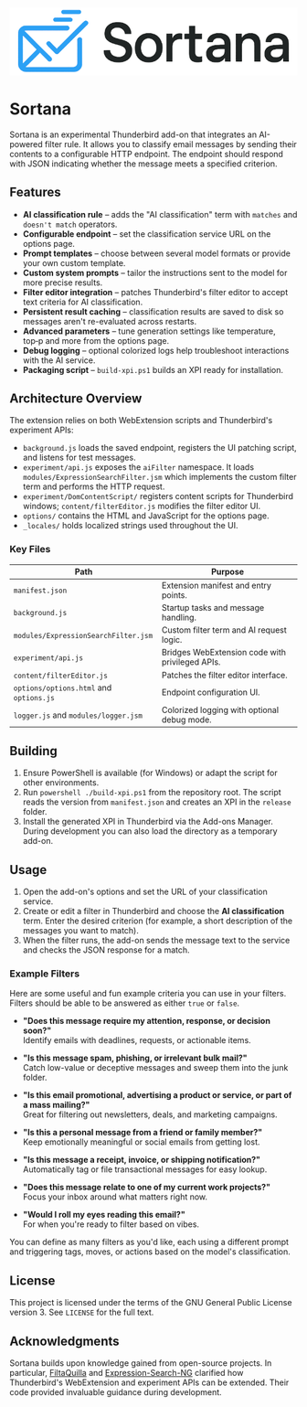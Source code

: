![logo](/resources/img/full-logo-white.png)

# Sortana

Sortana is an experimental Thunderbird add-on that integrates an AI-powered filter rule. 
It allows you to classify email messages by sending their contents to a configurable
HTTP endpoint. The endpoint should respond with JSON indicating whether the
message meets a specified criterion.

## Features

- **AI classification rule** – adds the "AI classification" term with
  `matches` and `doesn't match` operators.
- **Configurable endpoint** – set the classification service URL on the options page.
- **Prompt templates** – choose between several model formats or provide your own custom template.
- **Custom system prompts** – tailor the instructions sent to the model for more precise results.
- **Filter editor integration** – patches Thunderbird's filter editor to accept
  text criteria for AI classification.
- **Persistent result caching** – classification results are saved to disk so messages aren't re-evaluated across restarts.
- **Advanced parameters** – tune generation settings like temperature, top‑p and more from the options page.
- **Debug logging** – optional colorized logs help troubleshoot interactions with the AI service.
- **Packaging script** – `build-xpi.ps1` builds an XPI ready for installation.

## Architecture Overview

The extension relies on both WebExtension scripts and Thunderbird's experiment
APIs:

- `background.js` loads the saved endpoint, registers the UI patching script,
  and listens for test messages.
- `experiment/api.js` exposes the `aiFilter` namespace. It loads
  `modules/ExpressionSearchFilter.jsm` which implements the custom filter term
  and performs the HTTP request.
- `experiment/DomContentScript/` registers content scripts for Thunderbird
  windows; `content/filterEditor.js` modifies the filter editor UI.
- `options/` contains the HTML and JavaScript for the options page.
- `_locales/` holds localized strings used throughout the UI.

### Key Files

| Path                                    | Purpose                                        |
| --------------------------------------- | ---------------------------------------------- |
| `manifest.json`                         | Extension manifest and entry points.           |
| `background.js`                         | Startup tasks and message handling.            |
| `modules/ExpressionSearchFilter.jsm`    | Custom filter term and AI request logic.       |
| `experiment/api.js`                     | Bridges WebExtension code with privileged APIs.|
| `content/filterEditor.js`               | Patches the filter editor interface.           |
| `options/options.html` and `options.js` | Endpoint configuration UI.                     |
| `logger.js` and `modules/logger.jsm`    | Colorized logging with optional debug mode.    |

## Building

1. Ensure PowerShell is available (for Windows) or adapt the script for other
   environments.
2. Run `powershell ./build-xpi.ps1` from the repository root. The script reads
the version from `manifest.json` and creates an XPI in the `release` folder.
3. Install the generated XPI in Thunderbird via the Add-ons Manager. During
   development you can also load the directory as a temporary add-on.

## Usage

1. Open the add-on's options and set the URL of your classification service.
2. Create or edit a filter in Thunderbird and choose the **AI classification**
   term. Enter the desired criterion (for example, a short description of the
   messages you want to match).
3. When the filter runs, the add-on sends the message text to the service and
   checks the JSON response for a match.

### Example Filters

Here are some useful and fun example criteria you can use in your filters. Filters should be able to be answered as either `true` or `false`.

- **"Does this message require my attention, response, or decision soon?"**  
  Identify emails with deadlines, requests, or actionable items.

- **"Is this message spam, phishing, or irrelevant bulk mail?"**  
  Catch low-value or deceptive messages and sweep them into the junk folder.

- **"Is this email promotional, advertising a product or service, or part of a mass mailing?"**  
  Great for filtering out newsletters, deals, and marketing campaigns.

- **"Is this a personal message from a friend or family member?"**  
  Keep emotionally meaningful or social emails from getting lost.

- **"Is this message a receipt, invoice, or shipping notification?"**  
  Automatically tag or file transactional messages for easy lookup.

- **"Does this message relate to one of my current work projects?"**  
  Focus your inbox around what matters right now.

- **"Would I roll my eyes reading this email?"**  
  For when you're ready to filter based on vibes.

You can define as many filters as you'd like, each using a different prompt and triggering tags, moves, or actions based on the model's classification.

## License

This project is licensed under the terms of the GNU General Public License
version 3. See `LICENSE` for the full text.

## Acknowledgments

Sortana builds upon knowledge gained from open-source projects. In particular,
[FiltaQuilla](https://github.com/RealRaven2000/FiltaQuilla) and
[Expression-Search-NG](https://github.com/opto/expression-search-NG) clarified
how Thunderbird's WebExtension and experiment APIs can be extended. Their code
provided invaluable guidance during development.

